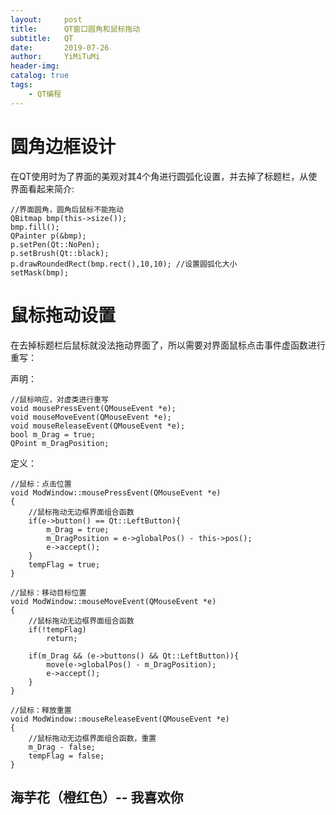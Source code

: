 ```yaml
---
layout:     post
title:      QT窗口圆角和鼠标拖动
subtitle:   QT
date:       2019-07-26
author:     YiMiTuMi
header-img: 
catalog: true
tags:
    - QT编程
---
```

# 圆角边框设计

在QT使用时为了界面的美观对其4个角进行圆弧化设置，并去掉了标题栏，从使界面看起来简介:

	//界面圆角，圆角后鼠标不能拖动
    QBitmap bmp(this->size());
    bmp.fill();
    QPainter p(&bmp);
    p.setPen(Qt::NoPen);
    p.setBrush(Qt::black);
    p.drawRoundedRect(bmp.rect(),10,10); //设置圆弧化大小
    setMask(bmp);

# 鼠标拖动设置

在去掉标题栏后鼠标就没法拖动界面了，所以需要对界面鼠标点击事件虚函数进行重写：

声明：

	//鼠标响应，对虚类进行重写
    void mousePressEvent(QMouseEvent *e);
    void mouseMoveEvent(QMouseEvent *e);
    void mouseReleaseEvent(QMouseEvent *e);
	bool m_Drag = true;
    QPoint m_DragPosition;

定义：

	//鼠标：点击位置
	void ModWindow::mousePressEvent(QMouseEvent *e)
	{
	    //鼠标拖动无边框界面组合函数
	    if(e->button() == Qt::LeftButton){
	        m_Drag = true;
	        m_DragPosition = e->globalPos() - this->pos();
	        e->accept();
	    }
	    tempFlag = true;
	}

	//鼠标：移动目标位置
	void ModWindow::mouseMoveEvent(QMouseEvent *e)
	{
	    //鼠标拖动无边框界面组合函数
	    if(!tempFlag)
	        return;
	
	    if(m_Drag && (e->buttons() && Qt::LeftButton)){
	        move(e->globalPos() - m_DragPosition);
	        e->accept();
	    }
	}

	//鼠标：释放重置
	void ModWindow::mouseReleaseEvent(QMouseEvent *e)
	{
	    //鼠标拖动无边框界面组合函数，重置
	    m_Drag - false;
	    tempFlag = false;
	}

## 海芋花（橙红色）-- 我喜欢你
